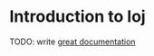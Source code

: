 # Introduction to loj

TODO: write [great documentation](http://jacobian.org/writing/what-to-write/)
